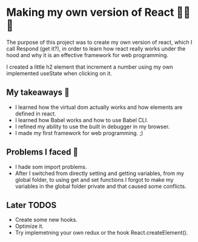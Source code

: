 # Making my own version of React 🎯🎯🎯
The purpose of this project was to create my own version of react, which I call Respond (get it?), in order to learn how react really works under the hood and why it is an effective framework for web programming.

I created a little h2 element that increment a number using my own implemented useState when clicking on it.

## My takeaways 📝
* I learned how the virtual dom actually works and how elements are defined in react.
* I learned how Babel works and how to use Babel CLI.
* I refined my ability to use the built in debugger in my browser.
* I made my first framework for web programming. ;)

## Problems I faced 🚧
* I hade som import problems.
* After I switched from directly setting and getting variables, from my global folder, to using get and set functions I forgot to make my variables in the global folder private and that caused some conflicts.

## Later TODOS
* Create some new hooks.
* Optimize it.
* Try implemetning your own redux or the hook React.createElement().
